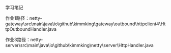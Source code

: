 学习笔记

作业1路径：netty-gateway\src\main\java\io\github\kimmking\gateway\outbound\httpclient4\HttpOutboundHandler.java

作业3路径：netty-server\src\main\java\io\github\kimmking\netty\server\HttpHandler.java